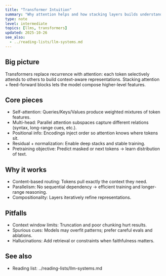 ```yaml
---
title: "Transformer Intuition"
summary: "Why attention helps and how stacking layers builds understanding."
type: note
level: intermediate
topics: [llms, transformers]
updated: 2025-10-26
see_also:
  - ../reading-lists/llm-systems.md
---
```


## Big picture
Transformers replace recurrence with attention: each token selectively attends to others to build context-aware representations. Stacking attention + feed-forward blocks lets the model compose higher-level features.

## Core pieces
- Self-attention: Queries/Keys/Values produce weighted mixtures of token features.
- Multi-head: Parallel attention subspaces capture different relations (syntax, long-range cues, etc.).
- Positional info: Encodings inject order so attention knows where tokens sit.
- Residual + normalization: Enable deep stacks and stable training.
- Pretraining objective: Predict masked or next tokens → learn distribution of text.

## Why it works
- Content-based routing: Tokens pull exactly the context they need.
- Parallelism: No sequential dependency → efficient training and longer-range reasoning.
- Compositionality: Layers iteratively refine representations.

## Pitfalls
- Context window limits: Truncation and poor chunking hurt results.
- Spurious cues: Models may overfit patterns; prefer careful evals and ablations.
- Hallucinations: Add retrieval or constraints when faithfulness matters.

## See also
- Reading list: ../reading-lists/llm-systems.md


